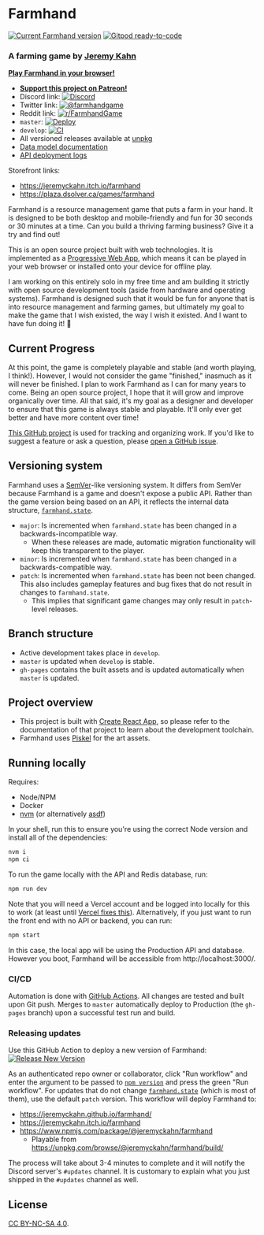 # Farmhand

[![Current Farmhand version](https://badgen.net/npm/v/@jeremyckahn/farmhand)](https://www.npmjs.com/package/@jeremyckahn/farmhand) [![Gitpod ready-to-code](https://img.shields.io/badge/Gitpod-ready--to--code-blue?logo=gitpod)](https://gitpod.io/#https://github.com/jeremyckahn/farmhand)

### A farming game by [Jeremy Kahn](https://github.com/jeremyckahn)

**[Play Farmhand in your browser!](https://jeremyckahn.github.io/farmhand/)**

- **[Support this project on Patreon!](https://www.patreon.com/jeremyckahn)**
- Discord link: [![Discord](https://img.shields.io/discord/714539345050075176?label=farmhand)](https://discord.gg/6cHEZ9H)
- Twitter link: [![@farmhandgame](https://badgen.net/twitter/follow/farmhandgame)](https://twitter.com/farmhandgame)
- Reddit link: [![r/FarmhandGame](https://img.shields.io/reddit/subreddit-subscribers/FarmhandGame?style=social)](https://www.reddit.com/r/FarmhandGame/)
- `master`: [![Deploy](https://github.com/jeremyckahn/farmhand/workflows/Deploy/badge.svg?branch=master)](https://github.com/jeremyckahn/farmhand/actions?query=workflow%3ADeploy)
- `develop`: [![CI](https://github.com/jeremyckahn/farmhand/workflows/CI/badge.svg)](https://github.com/jeremyckahn/farmhand/actions?query=workflow%3ACI)
- All versioned releases available at [unpkg](https://unpkg.com/browse/@jeremyckahn/farmhand/build/)
- [Data model documentation](https://jeremyckahn.github.io/farmhand/docs/index.html)
- [API deployment logs](https://farmhand.vercel.app/_logs)

Storefront links:

- https://jeremyckahn.itch.io/farmhand
- https://plaza.dsolver.ca/games/farmhand

Farmhand is a resource management game that puts a farm in your hand. It is designed to be both desktop and mobile-friendly and fun for 30 seconds or 30 minutes at a time. Can you build a thriving farming business? Give it a try and find out!

This is an open source project built with web technologies. It is implemented as a [Progressive Web App](https://web.dev/what-are-pwas/), which means it can be played in your web browser or installed onto your device for offline play.

I am working on this entirely solo in my free time and am building it strictly with open source development tools (aside from hardware and operating systems). Farmhand is designed such that it would be fun for anyone that is into resource management and farming games, but ultimately my goal to make the game that I wish existed, the way I wish it existed. And I want to have fun doing it! 🙂

## Current Progress

At this point, the game is completely playable and stable (and worth playing, I think!). However, I would not consider the game "finished," inasmuch as it will never be finished. I plan to work Farmhand as I can for many years to come. Being an open source project, I hope that it will grow and improve organically over time. All that said, it's my goal as a designer and developer to ensure that this game is always stable and playable. It'll only ever get better and have more content over time!

[This GitHub project](https://github.com/jeremyckahn/farmhand/projects/1) is used for tracking and organizing work. If you'd like to suggest a feature or ask a question, please [open a GitHub issue](https://github.com/jeremyckahn/farmhand/issues).

## Versioning system

Farmhand uses a [SemVer](https://semver.org/)-like versioning system. It differs from SemVer because Farmhand is a game and doesn't expose a public API. Rather than the game version being based on an API, it reflects the internal data structure, [`farmhand.state`](https://jeremyckahn.github.io/farmhand/docs/farmhand.html#.state).

- `major`: Is incremented when `farmhand.state` has been changed in a backwards-incompatible way.
  - When these releases are made, automatic migration functionality will keep this transparent to the player.
- `minor`: Is incremented when `farmhand.state` has been changed in a backwards-compatible way.
- `patch`: Is incremented when `farmhand.state` has been not been changed. This also includes gameplay features and bug fixes that do not result in changes to `farmhand.state`.
  - This implies that significant game changes may only result in `patch`-level releases.

## Branch structure

- Active development takes place in `develop`.
- `master` is updated when `develop` is stable.
- `gh-pages` contains the built assets and is updated automatically when `master` is updated.

## Project overview

- This project is built with [Create React App](https://create-react-app.dev/), so please refer to the documentation of that project to learn about the development toolchain.
- Farmhand uses [Piskel](https://www.piskelapp.com/) for the art assets.

## Running locally

Requires: 
  - Node/NPM
  - Docker
  - [nvm](https://github.com/nvm-sh/nvm) (or alternatively [asdf](https://asdf-vm.com))

In your shell, run this to ensure you're using the correct Node version and install all of the dependencies:

```sh
nvm i
npm ci
```

To run the game locally with the API and Redis database, run:


```sh
npm run dev
```

Note that you will need a Vercel account and be logged into locally for this to work (at least until [Vercel fixes this](https://github.com/vercel/vercel/discussions/4925)). Alternatively, if you just want to run the front end with no API or backend, you can run:

```sh
npm start
```

In this case, the local app will be using the Production API and database. However you boot, Farmhand will be accessible from http://localhost:3000/.

### CI/CD

Automation is done with [GitHub Actions](.github/workflows). All changes are tested and built upon Git push. Merges to `master` automatically deploy to Production (the `gh-pages` branch) upon a successful test run and build.

### Releasing updates

Use this GitHub Action to deploy a new version of Farmhand: [![Release New Version](https://github.com/jeremyckahn/farmhand/actions/workflows/run-release.yml/badge.svg)](https://github.com/jeremyckahn/farmhand/actions/workflows/run-release.yml)

As an authenticated repo owner or collaborator, click "Run workflow" and enter the argument to be passed to [`npm version`](https://docs.npmjs.com/cli/v7/commands/npm-version) and press the green "Run workflow". For updates that do not change [`farmhand.state`](https://jeremyckahn.github.io/farmhand/docs/farmhand.html#.state) (which is most of them), use the default `patch` version. This workflow will deploy Farmhand to:

- https://jeremyckahn.github.io/farmhand/
- https://jeremyckahn.itch.io/farmhand
- https://www.npmjs.com/package/@jeremyckahn/farmhand
  - Playable from https://unpkg.com/browse/@jeremyckahn/farmhand/build/

The process will take about 3-4 minutes to complete and it will notify the Discord server's `#updates` channel. It is customary to explain what you just shipped in the `#updates` channel as well.

## License

[CC BY-NC-SA 4.0](https://creativecommons.org/licenses/by-nc-sa/4.0/legalcode).

